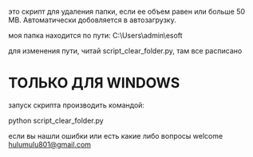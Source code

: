это скрипт для удаления папки, если ее объем равен или больше 50 MB. Автоматически добовляется в автозагрузку.

моя папка находится по пути: C:\Users\admin\esoft

для изменения пути, читай script_clear_folder.py, там все расписано

# ТОЛЬКО ДЛЯ WINDOWS

запуск скрипта производить командой:

python script_clear_folder.py

если вы нашли ошибки или есть какие либо вопросы welcome hulumulu801@gmail.com
